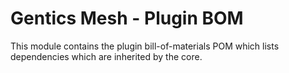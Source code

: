 # Gentics Mesh - Plugin BOM

This module contains the plugin bill-of-materials POM which lists dependencies which are inherited by the core.
